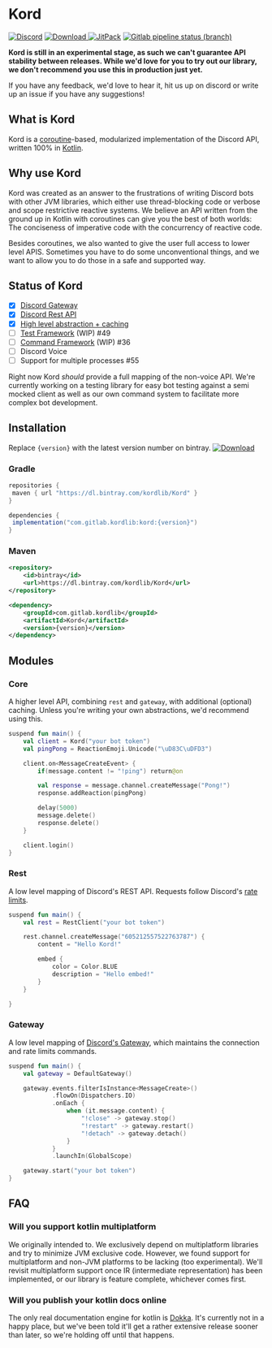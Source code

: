 # Kord

[![Discord](https://img.shields.io/discord/556525343595298817.svg?color=&label=Kord&logo=discord&style=for-the-badge)](https://discord.gg/6jcx5ev)
[![Download](https://img.shields.io/bintray/v/kordlib/Kord/Kord?color=&style=for-the-badge) ](https://bintray.com/kordlib/Kord/Kord/_latestVersion)
[![JitPack](https://img.shields.io/jitpack/v/gitlab/hopebaron/Kord.svg?color=&style=for-the-badge)](https://jitpack.io/#com.gitlab.kordlib/Kord)
[![Gitlab pipeline status (branch)](https://img.shields.io/gitlab/pipeline/HopeBaron/kord/master.svg?style=for-the-badge)]()

__Kord is still in an experimental stage, as such we can't guarantee API stability between releases. While we'd love for you to try out our library, we don't recommend you use this in production just yet.__

If you have any feedback, we'd love to hear it, hit us up on discord or write up an issue if you have any suggestions!

## What is Kord

Kord is a [coroutine](https://kotlinlang.org/docs/reference/coroutines-overview.html)-based, modularized implementation of the Discord API, written 100% in [Kotlin](https://kotlinlang.org/).

## Why use Kord

Kord was created as an answer to the frustrations of writing Discord bots with other JVM libraries, which either use thread-blocking code or verbose and scope restrictive reactive systems. We believe an API written from the ground up in Kotlin with coroutines can give you the best of both worlds: The conciseness of imperative code with the concurrency of reactive code.

Besides coroutines, we also wanted to give the user full access to lower level APIS. Sometimes you have to do some unconventional things, and we want to allow you to do those in a safe and supported way.

## Status of Kord

* [X] [Discord Gateway](https://gitlab.com/kordlib/kord/-/tree/master/gateway)
* [x] [Discord Rest API](https://gitlab.com/kordlib/kord/-/tree/master/rest)
* [X] [High level abstraction + caching](https://gitlab.com/kordlib/kord/-/tree/master/core)
* [ ] [Test Framework](https://gitlab.com/kordlib/kordx.test) (WIP) #49
* [ ] [Command Framework](https://gitlab.com/kordlib/kordx.commands) (WIP) #36
* [ ] Discord Voice
* [ ] Support for multiple processes #55

Right now Kord *should* provide a full mapping of the non-voice API. We're currently working on a testing library for easy bot testing against a semi mocked client as well as our own command system to facilitate more complex bot development.

## Installation

Replace `{version}` with the latest version number on bintray. [![Download](https://img.shields.io/bintray/v/kordlib/Kord/Kord?color=&style=for-the-badge) ](https://bintray.com/kordlib/Kord/Kord/_latestVersion)

### Gradle

```groovy
repositories {
 maven { url "https://dl.bintray.com/kordlib/Kord" }
}
```

```groovy
dependencies {
 implementation("com.gitlab.kordlib:kord:{version}")
}
```

### Maven

```xml
<repository>
    <id>bintray</id>
    <url>https://dl.bintray.com/kordlib/Kord</url>
</repository>
```

```xml
<dependency>
    <groupId>com.gitlab.kordlib</groupId>
    <artifactId>Kord</artifactId>
    <version>{version}</version>
</dependency>
```

## Modules

### Core

A higher level API, combining `rest` and `gateway`, with additional (optional) caching. Unless you're writing your own abstractions, we'd recommend using this.

```kotlin
suspend fun main() {
    val client = Kord("your bot token")
    val pingPong = ReactionEmoji.Unicode("\uD83C\uDFD3")

    client.on<MessageCreateEvent> {
        if(message.content != "!ping") return@on

        val response = message.channel.createMessage("Pong!")
        response.addReaction(pingPong)

        delay(5000)
        message.delete()
        response.delete()
    }

    client.login()
}
```

### Rest

A low level mapping of Discord's REST API. Requests follow Discord's [rate limits](https://discordapp.com/developers/docs/topics/rate-limits).

```kotlin
suspend fun main() {
    val rest = RestClient("your bot token")

    rest.channel.createMessage("605212557522763787") {
        content = "Hello Kord!"

        embed {
            color = Color.BLUE
            description = "Hello embed!"
        }
    }

}
```

### Gateway

A low level mapping of [Discord's Gateway](https://discordapp.com/developers/docs/topics/gateway), which maintains the connection and rate limits commands.

```kotlin
suspend fun main() {
    val gateway = DefaultGateway()

    gateway.events.filterIsInstance<MessageCreate>()
            .flowOn(Dispatchers.IO)
            .onEach {
                when (it.message.content) {
                    "!close" -> gateway.stop()
                    "!restart" -> gateway.restart()
                    "!detach" -> gateway.detach()
                }
            }
            .launchIn(GlobalScope)

    gateway.start("your bot token")
}
```

## FAQ

### Will you support kotlin multiplatform

We originally intended to. We exclusively depend on multiplatform libraries and try to minimize JVM exclusive code. However, we found support for multiplatform and non-JVM platforms to be lacking (too experimental). We'll revisit multiplatform support once IR (intermediate representation) has been implemented, or our library is feature complete, whichever comes first.

### Will you publish your kotlin docs online

The only real documentation engine for kotlin is [Dokka](https://github.com/Kotlin/dokka). It's currently not in a happy place, but we've been told it'll get a rather extensive release sooner than later, so we're holding off until that happens.
